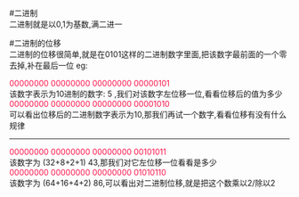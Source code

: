 #二进制<br>
    二进制就是以0,1为基数,满二进一

#二进制的位移<br>
二进制的位移很简单,就是在0101这样的二进制数字里面,把该数字最前面的一个零去掉,补在最后一位
eg:

<font style="color:#ff1148">00000000 00000000 00000000 00000101 </font><br>该数字表示为10进制的数字: 5 ,我们对该数字左位移一位,看看位移后的值为多少<br>
<font style="color:#ff1148">00000000 00000000 00000000 00001010 </font><br>可以看出位移后的二进制数字表示为10,那我们再试一个数字,看看位移有没有什么规律<hr>
<font style="color:#ff1148">00000000 00000000 00000000 00101011 </font><br>该数字为 (32+8+2+1) 43,那我们对它左位移一位看看是多少<br>
<font style="color:#ff1148">00000000 00000000 00000000 01010110 </font><br>该数字为 (64+16+4+2) 86,可以看出对二进制位移,就是把这个数乘以2/除以2